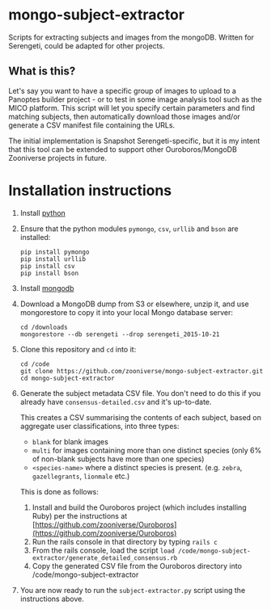 # mongo-subject-extractor
Scripts for extracting subjects and images from the mongoDB. Written for Serengeti, could be adapted for other projects.

## What is this?
Let's say you want to have a specific group of images to upload to a Panoptes builder project - or to test in some image analysis tool such as the MICO platform.
This script will let you specify certain parameters and find matching subjects, then automatically download those images and/or generate a CSV manifest file containing the URLs.

The initial implementation is Snapshot Serengeti-specific, but it is my intent that this tool can be extended to support other Ouroboros/MongoDB Zooniverse projects in future.

# Installation instructions

1. Install [python](https://www.python.org/downloads/)
2. Ensure that the python modules `pymongo`, `csv`, `urllib` and `bson` are installed:
   ```
   pip install pymongo
   pip install urllib
   pip install csv
   pip install bson
   ```
3. Install [mongodb](https://docs.mongodb.org/manual/installation/)
4. Download a MongoDB dump from S3 or elsewhere, unzip it, and use mongorestore to copy it into your local Mongo database server:
   ```
   cd /downloads
   mongorestore --db serengeti --drop serengeti_2015-10-21
   ```
5. Clone this repository and `cd` into it:
   ```
   cd /code
   git clone https://github.com/zooniverse/mongo-subject-extractor.git
   cd mongo-subject-extractor
   ```
6. Generate the subject metadata CSV file. You don't need to do this if you already have `consensus-detailed.csv` and it's up-to-date.

   This creates a CSV summarising the contents of each subject, based on aggregate user classifications, into three types: 
     - `blank` for blank images
     - `multi` for images containing more than one distinct species (only 6% of non-blank subjects have more than one species)
     - `<species-name>` where a distinct species is present. (e.g. `zebra`, `gazellegrants`, `lionmale` etc.)
   
   This is done as follows:
     1. Install and build the Ouroboros project (which includes installing Ruby) per the instructions at [https://github.com/zooniverse/Ouroboros](https://github.com/zooniverse/Ouroboros)
     2. Run the rails console in that directory by typing `rails c`
     3. From the rails console, load the script `load /code/mongo-subject-extractor/generate_detailed_consensus.rb`
     4. Copy the generated CSV file from the Ouroboros directory into /code/mongo-subject-extractor
   
7. You are now ready to run the `subject-extractor.py` script using the instructions above.
